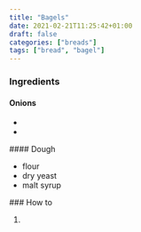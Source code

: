 ```yaml
---
title: "Bagels"
date: 2021-02-21T11:25:42+01:00
draft: false
categories: ["breads"]
tags: ["bread", "bagel"]
---
```


### Ingredients

#### Onions

* 
*

#### Dough

* flour
* dry yeast
* malt syrup


### How to

1. 
